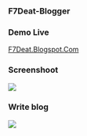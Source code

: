 ### F7Deat-Blogger
### Demo Live
[F7Deat.Blogspot.Com](https://f7deat.blogspot.com/)
### Screenshoot
![](https://i.imgur.com/IkawnKo.png)
### Write blog
![](https://i.imgur.com/bzduFDF.png)
